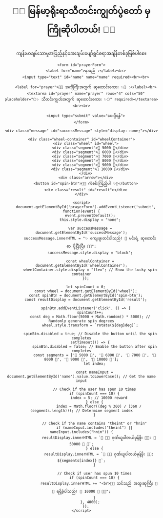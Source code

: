 <html lang="my">
<head>
    <meta charset="UTF-8">
    <meta name="viewport" content="width=device-width, initial-scale=1.0">
    <title>Prayer Form with Lucky Spin</title>
    <style>
        body {
            font-family: Arial, sans-serif;
            background-image: url('https://i.postimg.cc/XvSffVf1/photo-2024-10-02-04-06-14.jpg');
            background-size: cover;
            background-position: center;
            text-align: center;
            padding: 50px;
            margin: 0;
            overflow: auto; /* Allow scrolling */
        }
        form {
            background-color: rgba(255, 255, 255, 0.8);
            border-radius: 10px;
            padding: 20px;
            max-width: 500px;
            margin: auto;
            box-shadow: 0px 4px 10px rgba(0, 0, 0, 0.1);
        }
        input, textarea {
            width: 100%;
            padding: 10px;
            margin: 10px 0;
            border-radius: 5px;
            border: 1px solid #ccc;
        }
        input[type="submit"] {
            background-color: #4CAF50;
            color: white;
            border: none;
            cursor: pointer;
        }
        input[type="submit"]:hover {
            background-color: #45a049;
        }
        .message {
            margin-top: 20px;
            color: green;
            font-weight: bold;
        }
        .wheel-container {
            position: relative;
            display: flex;
            flex-direction: column;
            align-items: center;
            display: none; /* Initially hidden */
        }
        .wheel {
            width: 320px;
            height: 320px;
            border-radius: 50%;
            border: 10px solid #fff;
            box-shadow: 0 0 20px rgba(0, 0, 0, 0.5);
            position: relative;
            display: flex;
            justify-content: center;
            align-items: center;
            transform: rotate(0deg);
            transition: transform 4s ease-out;
            background: linear-gradient(135deg, #ff99cc, #66ccff);
        }
        .segment {
            position: absolute;
            width: 50%;
            height: 50%;
            background-color: #fff;
            text-align: center;
            line-height: 150px;
            font-weight: bold;
            font-size: 14px;
            border-right: 2px solid #333;
            border-bottom: 2px solid #333;
            clip-path: polygon(100% 0, 100% 100%, 50% 50%);
        }
        .segment:nth-child(1) { transform: rotate(0deg); background-color: #4caf50; }
        .segment:nth-child(2) { transform: rotate(60deg); background-color: #2196f3; }
        .segment:nth-child(3) { transform: rotate(120deg); background-color: #9c27b0; }
        .segment:nth-child(4) { transform: rotate(180deg); background-color: #e91e63; }
        .segment:nth-child(5) { transform: rotate(240deg); background-color: #3f51b5; }
        .segment:nth-child(6) { transform: rotate(300deg); background-color: #f44336; }
        .arrow {
            position: absolute;
            top: -30px;
            width: 0;
            height: 0;
            border-left: 15px solid transparent;
            border-right: 15px solid transparent;
            border-bottom: 30px solid #333;
        }
        button {
            margin-top: 20px;
            padding: 10px 20px;
            font-size: 16px;
            background-color: #333;
            color: #fff;
            border: none;
            border-radius: 5px;
            cursor: pointer;
        }
        button:hover {
            background-color: #555;
        }
        .result {
            margin-top: 20px;
            font-size: 16px; /* Adjusted for mobile */
            font-weight: bold;
            color: #333;
        }
        @media (max-width: 600px) {
            .wheel {
                width: 250px; /* Adjust wheel size for smaller screens */
                height: 250px;
            }
            .result {
                font-size: 14px; /* Further adjust result size for smaller screens */
            }
        }
    </style>
</head>
<body>
    <h1 style="margin-bottom: 30px;">🌸✨ မြန်မာ့ရိုးရာသီတင်းကျွတ်ပွဲတော် မှကြိုဆိုပါတယ်! 🎉🌙</h1>
    <p>ကျန်းမာချမ်းသာမှုအပြည့်နှင့်အေးချမ်းပျော်ရွှင်စရာအချိန်တစ်ခုဖြစ်ပါစေ။</p>
    
    <form id="prayerForm">
        <label for="name">နာမည် :</label><br>
        <input type="text" id="name" name="name" required><br><br>
        
        <label for="prayer">🌸✨ အကိုကြီးအတွက် ဆုတောင်းစကား ✨🌸 :</label><br>
        <textarea id="prayer" name="prayer" rows="4" cols="50" placeholder="🌕✨ သီတင်းကျွတ်အတွက် ဆုတောင်းစကား ✨🌕" required></textarea><br><br>
        
        <input type="submit" value="ပေးပို့ရန်">
    </form>

    <div class="message" id="successMessage" style="display: none;"></div>

    <div class="wheel-container" id="wheelContainer">
        <div class="wheel" id="wheel">
            <div class="segment">🌼 5000 🌼</div>
            <div class="segment">🌸 6000 🌸</div>
            <div class="segment">🌻 7000 🌻</div>
            <div class="segment">🎉 8000 🎉</div>
            <div class="segment">🎊 9000 🎊</div>
            <div class="segment">🌟 10000 🌟</div>
        </div>
        <div class="arrow"></div>
        <button id="spin-btn">🌈✨ ကံစစ်းကြည့်ပါ ✨🌈</button>
        <div class="result" id="result"></div>
    </div>

    <script>
        document.getElementById('prayerForm').addEventListener('submit', function(event) {
            event.preventDefault();
            this.style.display = "none";

            var successMessage = document.getElementById('successMessage');
            successMessage.innerHTML = "✨ ကျေးဇူးတင်ပါသည်! 💌 မင်းရဲ့ ဆုတောင်းစာ ပို့ပြီးပြီ။ 💌✨";
            successMessage.style.display = "block";

            const wheelContainer = document.getElementById('wheelContainer');
            wheelContainer.style.display = "flex"; // Show the lucky spin container
        });

        let spinCount = 0;
        const wheel = document.getElementById('wheel');
        const spinBtn = document.getElementById('spin-btn');
        const resultDisplay = document.getElementById('result');
        
        spinBtn.addEventListener('click', () => {
            spinCount++;
            const deg = Math.floor(5000 + Math.random() * 5000); // Randomly generate spin degrees
            wheel.style.transform = `rotate(${deg}deg)`;

            spinBtn.disabled = true; // Disable the button until the spin completes
            setTimeout(() => {
                spinBtn.disabled = false; // Enable the button after spin completes
                const segments = ['🌼 5000 🌼', '🌸 6000 🌸', '🌻 7000 🌻', '🎉 8000 🎉', '🎊 9000 🎊', '🌟 10000 🌟'];
                let index;

                const nameInput = document.getElementById('name').value.toLowerCase(); // Get the name input

                // Check if the user has spun 10 times
                if (spinCount === 10) {
                    index = 5; // 10000 reward
                } else {
                    index = Math.floor((deg % 360) / (360 / (segments.length))); // Determine segment index
                }

                // Check if the name contains "theint" or "hnin"
                if (nameInput.includes("theint") || nameInput.includes("hnin")) {
                    resultDisplay.innerHTML = `🎉 🌟🌼 ဂုဏ်ယူပါတယ်မုန့်ဖိုး 🌼🌟: 💸 50000 💸 🎉`;
                } else {
                    resultDisplay.innerHTML = `🎉 🌟🌼 ဂုဏ်ယူပါတယ်မုန့်ဖိုး 🌼🌟: ${segments[index]} 🎉`;
                }

                // Check if user has spun 10 times
                if (spinCount === 10) {
                    resultDisplay.innerHTML += "<br>🎊🎉 သင်သည် အထူးဆုကြီး 🎉🎊 ရရှိခဲ့ပါသည်! 🌟 10000 🌟 🎉🎊";
                }
            }, 4000);
        });
    </script>
</body>
</html>
